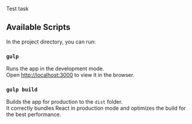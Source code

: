 Test task



## Available Scripts

In the project directory, you can run:

### `gulp`

Runs the app in the development mode.<br>
Open [http://localhost:3000](http://localhost:3000) to view it in the browser.


### `gulp build`

Builds the app for production to the `dist` folder.<br>
It correctly bundles React in production mode and optimizes the build for the best performance.
